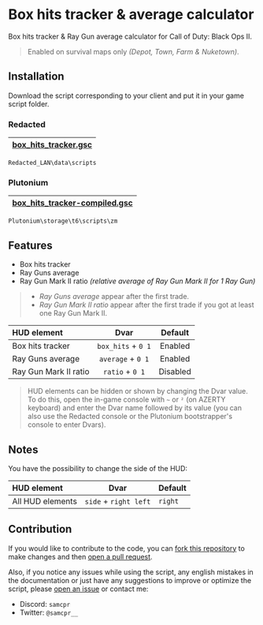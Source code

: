 # Box hits tracker & average calculator

Box hits tracker & Ray Gun average calculator for Call of Duty: Black Ops II.

> Enabled on survival maps only *(Depot, Town, Farm & Nuketown)*.

## Installation

Download the script corresponding to your client and put it in your game script folder.

### Redacted

| [box_hits_tracker.gsc](https://github.com/SamRemix/box-hits-tracker/blob/main/box_hits_tracker.gsc) |
| :-------------------------------------------------------------------------------------------------: |

```
Redacted_LAN\data\scripts
```

### Plutonium

| [box_hits_tracker-compiled.gsc](https://github.com/SamRemix/box-hits-tracker/blob/main/box_hits_tracker-compiled.gsc) |
| :-------------------------------------------------------------------------------------------------------------------: |

```
Plutonium\storage\t6\scripts\zm
```

## Features

- Box hits tracker
- Ray Guns average
- Ray Gun Mark II ratio *(relative average of Ray Gun Mark II for 1 Ray Gun)*

> * *Ray Guns average* appear after the first trade.
> * *Ray Gun Mark II ratio* appear after the first trade if you got at least one Ray Gun Mark II.

| HUD element           |        Dvar        | Default  |
| :-------------------- | :----------------: | :------: |
| Box hits tracker      | `box_hits` + `0 1` | Enabled  |
| Ray Guns average      | `average` + `0 1`  | Enabled  |
| Ray Gun Mark II ratio |  `ratio` + `0 1`   | Disabled |

> HUD elements can be hidden or shown by changing the Dvar value. To do this, open the in-game console with `~` or `²` (on AZERTY keyboard) and enter the Dvar name followed by its value (you can also use the Redacted console or the Plutonium bootstrapper's console to enter Dvars).

## Notes

You have the possibility to change the side of the HUD:

| HUD element      |         Dvar          | Default |
| :--------------- | :-------------------: | :------ |
| All HUD elements | `side` + `right left` | `right` |

## Contribution

If you would like to contribute to the code, you can [fork this repository](https://github.com/SamRemix/box-hits-tracker/fork) to make changes and then [open a pull request](https://github.com/SamRemix/box-hits-tracker/pulls).

Also, if you notice any issues while using the script, any english mistakes in the documentation or just have any suggestions to improve or optimize the script, please [open an issue](https://github.com/SamRemix/box-hits-tracker/issues) or contact me:

* Discord: `samcpr`
* Twitter: `@samcpr__`